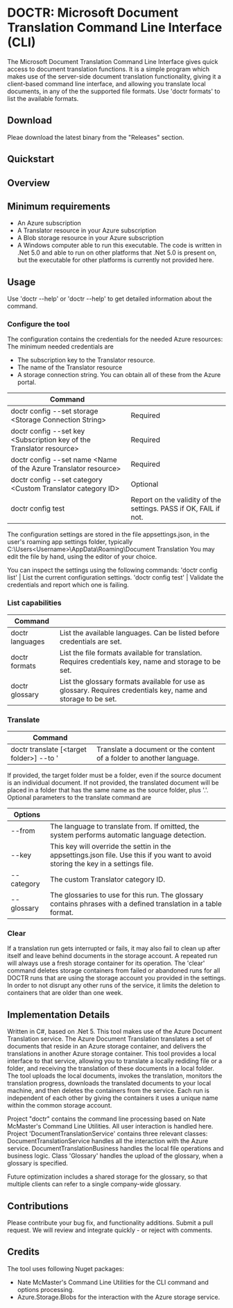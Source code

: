 # DOCTR: Microsoft Document Translation Command Line Interface (CLI)
The Microsoft Document Translation Command Line Interface gives quick access to document translation functions.
It is a simple program which makes use of the server-side document translation functionality, giving it a client-based
command line interface, and allowing you translate local documents, in any of the the supported file formats. Use 'doctr formats'
to list the available formats.

## Download
Pleae download the latest binary from the "Releases" section.
## Quickstart
## Overview

## Minimum requirements
- An Azure subscription
- A Translator resource in your Azure subscription
- A Blob storage resource in your Azure subscription
- A Windows computer able to run this executable. The code is written in .Net 5.0 and able to run on other platforms that
.Net 5.0 is present on, but the executable for other platforms is currently not provided here.

## Usage
Use 'doctr --help' or 'doctr <command> --help' to get detailed information about the command.

### Configure the tool
The configuration contains the credentials for the needed Azure resources:
The minimum needed credentials are
- The subscription key to the Translator resource.
- The name of the Translator resource 
- A storage connection string.
You can obtain all of these from the Azure portal.

|Command                     |                                         |
|----------------------------|-----------------------------------------|
|doctr config --set storage &lt;Storage Connection String&gt;	| Required |
|doctr config --set key &lt;Subscription key of the Translator resource&gt;	| Required |
|doctr config --set name &lt;Name of the Azure Translator resource&gt;	| Required |
|doctr config --set category &lt;Custom Translator category ID&gt;	| Optional |
|doctr config test | Report on the validity of the settings. PASS if OK, FAIL if not.|
  
The configuration settings are stored in the file appsettings.json, in the user's roaming app settings folder, typically 
C:\Users\<Username>\AppData\Roaming\Document Translation
You may edit the file by hand, using the editor of your choice. 

You can inspect the settings using the following commands:
'doctr config list'	| List the current configuration settings.
'doctr config test'	| Validate the credentials and report which one is failing.

### List capabilities

|Command | |
|-------------------|---------------------|
|doctr languages	| List the available languages. Can be listed before credentials are set. |
|doctr formats		| List the file formats available for translation. Requires credentials key, name and storage to be set. |
|doctr glossary		| List the glossary formats available for use as glossary. Requires credentials key, name and storage to be set. |


### Translate
|Command | |
|----|-----|
|doctr translate <source folder OR document> [&lt;target folder&gt;] --to <language code>' | Translate a document or the content of a folder to another language.|

If provided, the target folder must be a folder, even if the source document is an individual document. If not provided, the translated document will be placed in a folder
that has the same name as the source folder, plus '.<language code>'.
Optional parameters to the translate command are
  
| Options | |
| --|---|
|--from <language code> | The language to translate from. If omitted, the system performs automatic language detection.|
|--key <key to the Translator resource> | This key will override the settin in the appsettings.json file. Use this if you want to avoid storing the key in a settings file. |
|--category <category ID> | The custom Translator category ID.|
|--glossary <file or folder> | The glossaries to use for this run. The glossary contains phrases with a defined translation in a table format.|

### Clear
If a translation run gets interrupted or fails, it may also fail to clean up after itself and leave behind documents in the storage account.
A repeated run will always use a fresh storage container for its operation. The 'clear' command deletes storage containers from failed or abandoned runs
for all DOCTR runs that are using the storage account you provided in the settings. In order to not disrupt any other runs of the service,
it limits the deletion to containers that are older than one week. 

## Implementation Details
Written in C#, based on .Net 5. 
This tool makes use of the Azure Document Translation service. The Azure Document Translation translates a set of documents that reside in an Azure storage container,
and delivers the translations in another Azure storage container. This tool provides a local interface to that service, allowing you to translate a locally
rediding file or a folder, and receiving the translation of these documents in a local folder. The tool uploads the local documents, invokes the translation,
monitors the translation progress, downloads the translated documents to your local machine, and then deletes the containers from the service.
Each run is independent of each other by giving the containers it uses a unique name within the common storage account.

Project "doctr" contains the command line processing based on Nate McMaster's Command Line Utilities. All user interaction is handled here.
Project 'DocumentTranslationService' contains three relevant classes: DocumentTranslationService handles all the interaction with the Azure service. 
DocumentTranslationBusiness handles the local file operations and business logic. Class 'Glossary' handles the upload of the glossary, when a glossary is specified.

Future optimization includes a shared storage for the glossary, so that multiple clients can refer to a single company-wide glossary. 

## Contributions
Please contribute your bug fix, and functionality additions. Submit a pull request. We will review and integrate
quickly - or reject with comments.

## Credits
The tool uses following Nuget packages:
- Nate McMaster's Command Line Utilities for the CLI command and options processing. 
- Azure.Storage.Blobs for the interaction with the Azure storage service. 
